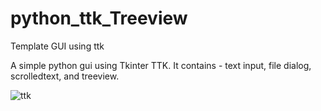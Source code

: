 # python_ttk_Treeview
Template GUI using ttk

A simple python gui using Tkinter TTK.
It contains - text input, file dialog, scrolledtext, and treeview.

![ttk](https://user-images.githubusercontent.com/16586363/107840154-60943580-6deb-11eb-9ceb-20efa2423d7b.PNG)

